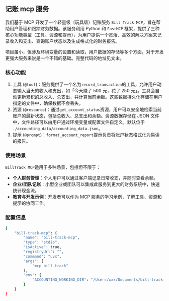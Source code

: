 ## 记账 mcp 服务

我们基于 MCP 开发了一个轻量级（玩具级）记账服务 `Bill Track MCP`，旨在帮助用户管理和跟踪财务数据。该服务利用 Python 和 `FastMCP` 框架，提供了三种核心功能类型（工具、资源和提示），为用户提供一个灵活、高效的解决方案来记录收入和支出、查询账户状态以及生成格式化的财务报告。

项目虽小，但涉及环境变量的设置和读取，用户数据的存储等多个方面，对于开发更强大服务来说是一个不错的基础。完整代码的地址见文末。

### 核心功能

1. 工具 (​`@tool​`)：服务提供了一个名为 ​`​record_transaction​`​的工具，允许用户动态输入当天的收入和支出，如「今天赚了 500 元，花了 250 元」。工具会自动更新累积的总收入、总支出，并计算当前余额。这些数据持久化存储在用户指定的文件中，确保数据不会丢失。
2. 资源 (​`​@resource​`​​)：通过​`​get_account_status​`​​资源，用户可以安全地检索当前账户的最新状态，包括总收入、总支出和余额。资源数据存储在 JSON 文件中，文件路径可以由用户通过环境变量或配置文件自定义，默认位于​`​./accounting_data/accounting_data.json​`​。
3. 提示 (​`​@prompt​`​​)：​`​format_account_report​`​提示负责将账户状态格式化为易读的报告。

### 使用场景

`BillTrack MCP`适用于多种场景，包括但不限于：

- **个人财务管理**：个人用户可以通过客户端记录日常收支，并随时查看余额。
- **企业/团队记账**：小型企业或团队可以集成此服务到更大的财务系统中，快速统计现金流。
- **教育与开发示例**：开发者可以作为 MCP 服务的学习示例，了解工具、资源和提示的协同工作。

### 配置信息

```bash
{
    "bill-track-mcp": {
        "name": "bill-track-mcp",
        "type": "stdio",
        "isActive": true,
        "registryUrl": "",
        "command": "uvx",
        "args": [
            "mcp_bill_track"
        ],
        "env": {
            "ACCOUNTING_WORKING_DIR": "/Users/xxx/Documents/bill-track-mcp"
        }
    }
} 
```